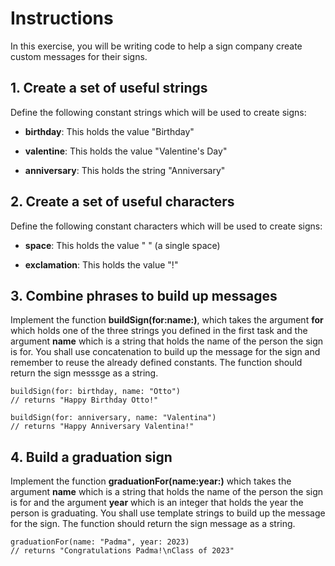 #  Instructions

In this exercise, you will be writing code to help a sign company create custom messages for their signs.

## 1. Create a set of useful strings

Define the following constant strings which will be used to create signs:
- **birthday**: This holds the value "Birthday"

- **valentine**: This holds the value "Valentine's Day"

- **anniversary**: This holds the string "Anniversary"

## 2. Create a set of useful characters

Define the following constant characters which will be used to create signs:
- **space**: This holds the value " " (a single space)

- **exclamation**: This holds the value "!"

## 3. Combine phrases to build up messages

Implement the function **buildSign(for:name:)**, which takes the argument **for** which holds one of the three strings you defined in the first task and the argument **name** which is a string that holds the name of the person the sign is for. You shall use concatenation to build up the message for the sign and remember to reuse the already defined constants. The function should return the sign messsge as a string.

    buildSign(for: birthday, name: "Otto")
    // returns "Happy Birthday Otto!"

    buildSign(for: anniversary, name: "Valentina")
    // returns "Happy Anniversary Valentina!"

## 4. Build a graduation sign

Implement the function **graduationFor(name:year:)** which takes the argument **name** which is a string that holds the name of the person the sign is for and the argument **year** which is an integer that holds the year the person is graduating. You shall use template strings to build up the message for the sign. The function should return the sign message as a string.

    graduationFor(name: "Padma", year: 2023)
    // returns "Congratulations Padma!\nClass of 2023"

